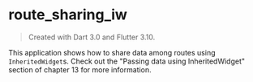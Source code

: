 # route_sharing_iw

> Created with Dart 3.0 and Flutter 3.10.

This application shows how to share data among routes using `InheritedWidget`s. Check out the "Passing data using InheritedWidget" section of chapter 13 for more information.
